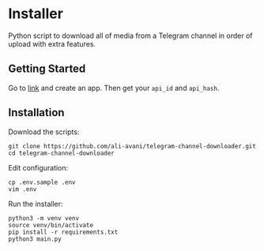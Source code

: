# Installer

Python script to download all of media from a Telegram channel in order of upload with extra features.

## Getting Started

Go to [link](https://my.telegram.org/) and create an app. Then get your `api_id` and `api_hash`.

## Installation

Download the scripts:

```
git clone https://github.com/ali-avani/telegram-channel-downloader.git
cd telegram-channel-downloader
```

Edit configuration:

```
cp .env.sample .env
vim .env
```

Run the installer:

```
python3 -m venv venv
source venv/bin/activate
pip install -r requirements.txt
python3 main.py
```

